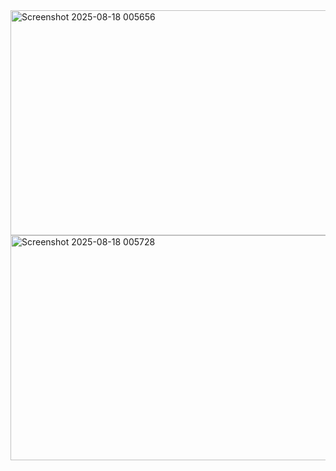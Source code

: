 <img width="800" height="360" alt="Screenshot 2025-08-18 005656" src="https://github.com/user-attachments/assets/e6e6eae0-31ae-4f8a-bedd-394852ebfe6e" />
<img width="538" height="360" alt="Screenshot 2025-08-18 005728" src="https://github.com/user-attachments/assets/6453181a-f717-467e-b4e4-3de559c876b4" />
